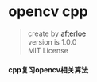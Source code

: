 opencv cpp
===
> create by [afterloe](605728727@qq.com)    
> version is 1.0.0    
> MIT License    

#### cpp复习opencv相关算法

